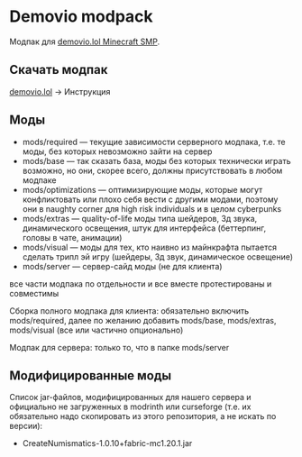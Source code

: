 # Demovio modpack

Модпак для [demovio.lol Minecraft SMP](https://demovio.lol).

## Скачать модпак

[demovio.lol](https://demovio.lol) -> Инструкция

## Моды

- mods/required — текущие зависимости серверного модпака, т.е. те моды, без которых невозможно зайти на сервер
- mods/base — так сказать база, моды без которых технически играть возможно, но они, скорее всего, должны присутствовать в любом модпаке
- mods/optimizations — оптимизирующие моды, которые могут конфликтовать или плохо себя вести с другими модами, поэтому они в naughty corner для high risk individuals и в целом cyberpunks
- mods/extras — quality-of-life моды типа шейдеров, 3д звука, динамического освещения, штук для интерфейса (беттерпинг, головы в чате, анимации)
- mods/visual — моды для тех, кто наивно из майнкрафта пытается сделать трипл эй игру (шейдеры, 3д звук, динамическое освещение)
- mods/server — сервер-сайд моды (не для клиента)

все части модпака по отдельности и все вместе протестированы и совместимы

Сборка полного модпака для клиента: обязательно включить mods/required, далее по желанию добавить mods/base, mods/extras, mods/visual (все или частично опционально)

Модпак для сервера: только то, что в папке mods/server

## Модифицированные моды

Список jar-файлов, модифицированных для нашего сервера и официально не загруженных в modrinth или curseforge (т.е. их обязательно надо скопировать из этого репозитория, а не искать по версии):

- CreateNumismatics-1.0.10+fabric-mc1.20.1.jar